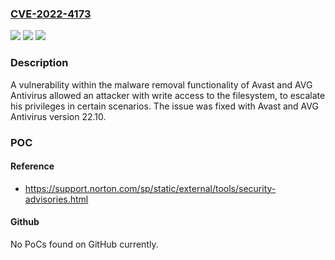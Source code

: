 ### [CVE-2022-4173](https://cve.mitre.org/cgi-bin/cvename.cgi?name=CVE-2022-4173)
![](https://img.shields.io/static/v1?label=Product&message=Avast%20and%20AVG%20Antivirus&color=blue)
![](https://img.shields.io/static/v1?label=Version&message=n%2Fa&color=blue)
![](https://img.shields.io/static/v1?label=Vulnerability&message=CWE-269%20Improper%20Privilege%20Management&color=brighgreen)

### Description

A vulnerability within the malware removal functionality of Avast and AVG Antivirus allowed an attacker with write access to the filesystem, to escalate his privileges in certain scenarios. The issue was fixed with Avast and AVG Antivirus version 22.10.

### POC

#### Reference
- https://support.norton.com/sp/static/external/tools/security-advisories.html

#### Github
No PoCs found on GitHub currently.

